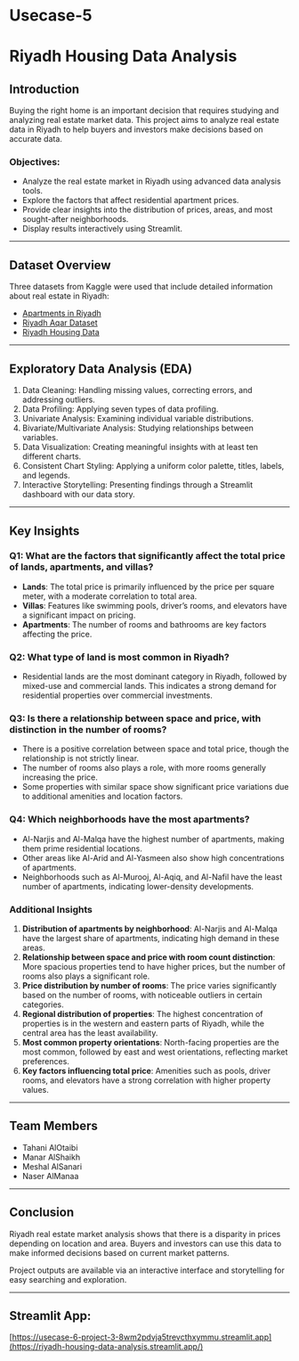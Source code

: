 # Usecase-5
# Riyadh Housing Data Analysis

## Introduction
Buying the right home is an important decision that requires studying and analyzing real estate market data. This project aims to analyze real estate data in Riyadh to help buyers and investors make decisions based on accurate data.

### Objectives:

- Analyze the real estate market in Riyadh using advanced data analysis tools.
- Explore the factors that affect residential apartment prices.
- Provide clear insights into the distribution of prices, areas, and most sought-after neighborhoods.
- Display results interactively using Streamlit.

---

## Dataset Overview

Three datasets from Kaggle were used that include detailed information about real estate in Riyadh:

- [Apartments in Riyadh](https://www.kaggle.com/datasets/abdulmalikm/apartments-in-riyadh)
- [Riyadh Aqar Dataset](https://www.kaggle.com/datasets/myfaisal/riyadh-aqaar-dataset)
- [Riyadh Housing Data](https://www.kaggle.com/datasets/salmanshir/riyadhhousingdata)

---

## Exploratory Data Analysis (EDA)

1. Data Cleaning: Handling missing values, correcting errors, and addressing outliers.
2. Data Profiling: Applying seven types of data profiling.
3. Univariate Analysis: Examining individual variable distributions.
4. Bivariate/Multivariate Analysis: Studying relationships between variables.
5. Data Visualization: Creating meaningful insights with at least ten different charts.
6. Consistent Chart Styling: Applying a uniform color palette, titles, labels, and legends.
7. Interactive Storytelling: Presenting findings through a Streamlit dashboard with our data story.

---

## Key Insights

### Q1: What are the factors that significantly affect the total price of lands, apartments, and villas?
- **Lands**: The total price is primarily influenced by the price per square meter, with a moderate correlation to total area.
- **Villas**: Features like swimming pools, driver’s rooms, and elevators have a significant impact on pricing.
- **Apartments**: The number of rooms and bathrooms are key factors affecting the price.

### Q2: What type of land is most common in Riyadh?
- Residential lands are the most dominant category in Riyadh, followed by mixed-use and commercial lands. This indicates a strong demand for residential properties over commercial investments.

### Q3: Is there a relationship between space and price, with distinction in the number of rooms?
- There is a positive correlation between space and total price, though the relationship is not strictly linear.
- The number of rooms also plays a role, with more rooms generally increasing the price.
- Some properties with similar space show significant price variations due to additional amenities and location factors.

### Q4: Which neighborhoods have the most apartments?
- Al-Narjis and Al-Malqa have the highest number of apartments, making them prime residential locations.
- Other areas like Al-Arid and Al-Yasmeen also show high concentrations of apartments.
- Neighborhoods such as Al-Murooj, Al-Aqiq, and Al-Nafil have the least number of apartments, indicating lower-density developments.

### Additional Insights

1. **Distribution of apartments by neighborhood**: Al-Narjis and Al-Malqa have the largest share of apartments, indicating high demand in these areas.
2. **Relationship between space and price with room count distinction**: More spacious properties tend to have higher prices, but the number of rooms also plays a significant role.
3. **Price distribution by number of rooms**: The price varies significantly based on the number of rooms, with noticeable outliers in certain categories.
4. **Regional distribution of properties**: The highest concentration of properties is in the western and eastern parts of Riyadh, while the central area has the least availability.
5. **Most common property orientations**: North-facing properties are the most common, followed by east and west orientations, reflecting market preferences.
6. **Key factors influencing total price**: Amenities such as pools, driver rooms, and elevators have a strong correlation with higher property values.

---

## Team Members

- Tahani AlOtaibi
- Manar AlShaikh
- Meshal AlSanari
- Naser AlManaa

---

## Conclusion

Riyadh real estate market analysis shows that there is a disparity in prices depending on location and area. Buyers and investors can use this data to make informed decisions based on current market patterns.

Project outputs are available via an interactive interface and storytelling for easy searching and exploration.


---

## Streamlit App:
[https://usecase-6-project-3-8wm2pdvja5trevcthxymmu.streamlit.app](https://riyadh-housing-data-analysis.streamlit.app/)
